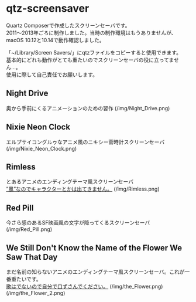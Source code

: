 # qtz-screensaver
Quartz Composerで作成したスクリーンセーバです。<br>
 2011〜2013年ごろに制作しました。当時の制作環境はもうありませんが、macOS 10.12と10.14で動作確認しました。<br> 
 
「~/Library/Screen Savers/」にqtzファイルをコピーすると使用できます。<br>
基本的にどれも動作がとても重たいのでスクリーンセーバの役に立ってません...。<br>
使用に際して自己責任でお願いします。

## Night Drive
奥から手前にくるアニメーションのための習作
(/img/Night_Drive.png)

## Nixie Neon Clock
エルプサイコングルゥなアニメ風のニキシー菅時計スクリーンセーバ
(/img/Nixie_Neon_Clock.png)

## Rimless
とあるアニメのエンディングテーマ風スクリーンセーバ<br>
[”風”なのでキャラクターとかは出てきません。](https://www.youtube.com/results?search_query=Rimless+IKU)
(/img/Rimless.png)

## Red Pill
今さら感のあるSF映画風の文字が降ってくるスクリーンセーバ
(/img/Red_Pill.png)

## We Still Don't Know the Name of the Flower We Saw That Day
まだ名前の知らないアニメのエンディングテーマ風スクリーンセーバ。これが一番重たいです。<br>
[歌はでないので自分で口ずさんでください。](https://www.youtube.com/results?search_query=secret+base+〜君がくれたもの〜%2810+years+after+Ver.%29)
(/img/the_Flower.png)
(/img/the_Flower_2.png)

